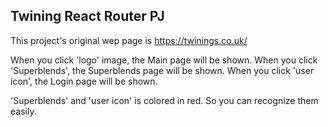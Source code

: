 ## Twining React Router PJ

This project's original wep page is https://twinings.co.uk/

When you click 'logo' image, the Main page will be shown. When you click 'Superblends', the Superblends page will be shown. When you click 'user icon', the Login page will be shown.

'Superblends' and 'user icon' is colored in red. So you can recognize them easily.
